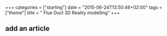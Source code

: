 +++
categories = ["starting"]
date = "2015-06-24T13:50:46+02:00"
tags = ["theme"]
title = " Flue Duct 3D Reality modelling"
+++
## add an article
